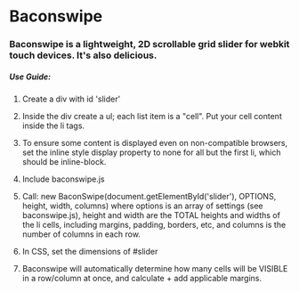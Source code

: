 # Baconswipe



### Baconswipe is a lightweight, 2D scrollable grid slider for webkit touch devices. It's also delicious.


##### Use Guide:
1. Create a div with id 'slider'

2. Inside the div create a ul; 
each list item is a "cell". Put your cell content inside the li tags.
3. To ensure some content is displayed even on non-compatible browsers, set the inline style display property to none for all but the first li, which should be inline-block.
4. Include baconswipe.js
5. Call: new BaconSwipe(document.getElementById('slider'), OPTIONS, height, width, columns) where options is an array of settings (see baconswipe.js), height and width are the TOTAL heights and widths of the li cells, including margins, padding, borders, etc, and columns is the number of columns in each row.
6. In CSS, set the dimensions of #slider
7. Baconswipe will automatically determine how many cells will be VISIBLE in a row/column at once, and calculate + add applicable margins.
